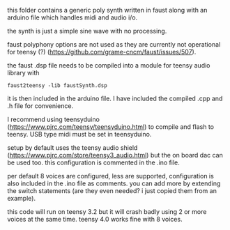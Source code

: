 this folder contains a generic poly synth written in faust along with an arduino file which handles midi and audio i/o.

the synth is just a simple sine wave with no processing.

faust polyphony options are not used as they are currently not operational for teensy (?) (https://github.com/grame-cncm/faust/issues/507).

the faust .dsp file needs to be compiled into a module for teensy audio library with
```
faust2teensy -lib faustSynth.dsp
```
it is then included in the arduino file. I have included the compiled .cpp and .h file for convenience.

I recommend using teensyduino (https://www.pjrc.com/teensy/teensyduino.html) to compile and flash to teensy. USB type midi must be set in teensyduino.

setup by default uses the teensy audio shield (https://www.pjrc.com/store/teensy3_audio.html) but the on board dac can be used too. this configuration is commented in the .ino file.

per default 8 voices are configured, less are supported, configuration is also included in the .ino file as comments. you can add more by extending the switch statements (are they even needed? i just copied them from an example).

this code will run on teensy 3.2 but it will crash badly using 2 or more voices at the same time. teensy 4.0 works fine with 8 voices.

